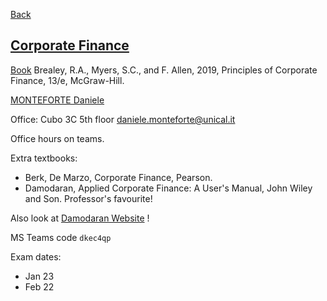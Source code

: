 
[Back](../Index.md)

## [Corporate Finance](https://www.unical.it/storage/cds/20540/activities/114296/)
[Book](<Books/13 ed. Principles of Corporate Finance (2020, McGraw-Hill Education).pdf>) Brealey, R.A., Myers, S.C., and F. Allen, 2019, Principles of Corporate Finance, 13/e, McGraw-Hill.

[MONTEFORTE Daniele](https://www.unical.it/storage/addressbook/gAAAAABlEB1IZGFTORRr8_dJBJzJ4oLdxRuxcKYpTygBDIIWMsbQoEBkzp7GefNBjhqRBXwKVsnPLngdNZPI4qAW-ijAwivRIg==/)

Office: Cubo 3C 5th floor
daniele.monteforte@unical.it

Office hours on teams.

Extra textbooks:
- Berk, De Marzo, Corporate Finance, Pearson.
- Damodaran, Applied Corporate Finance: A User's Manual, John Wiley and Son.
Professor's favourite!

Also look at [Damodaran Website](<https://pages.stern.nyu.edu/~adamodar/New_Home_Page/home.htm>) !

MS Teams code ```dkec4qp```

Exam dates:
- Jan 23
- Feb 22









